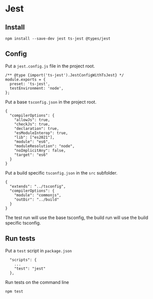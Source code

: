 # Jest

## Install
```
npm install --save-dev jest ts-jest @types/jest
```

## Config
Put a `jest.config.js` file in the project root.
```
/** @type {import('ts-jest').JestConfigWithTsJest} */
module.exports = {
  preset: 'ts-jest',
  testEnvironment: 'node',
};
```
Put a base `tsconfig.json` in the project root.
```
{
  "compilerOptions": {
    "allowJs": true,
    "checkJs": true,
    "declaration": true,
    "esModuleInterop": true,
    "lib": ["es2021"],
    "module": "es6",
    "moduleResolution": "node",
    "noImplicitAny": false,
    "target": "es6"
  }
}
```
Put a build specific `tsconfig.json` in the `src` subfolder.
```
{
  "extends": "../tsconfig",
  "compilerOptions": {
    "module": "commonjs",
    "outDir": "../build"
  }
}
```
The test run will use the base tsconfig, the build run will use the build specific tsconfig.

## Run tests
Put a `test` script in `package.json`
```
  "scripts": {
    ...
    "test": "jest"
  },
```
Run tests on the command line
```
npm test
```
